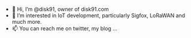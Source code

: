 - 👋 Hi, I’m @disk91, owner of disk91.com
- 👀 I’m interested in IoT development, particularly Sigfox, LoRaWAN and much more.
- 📫 You can reach me on twitter, my blog ...

